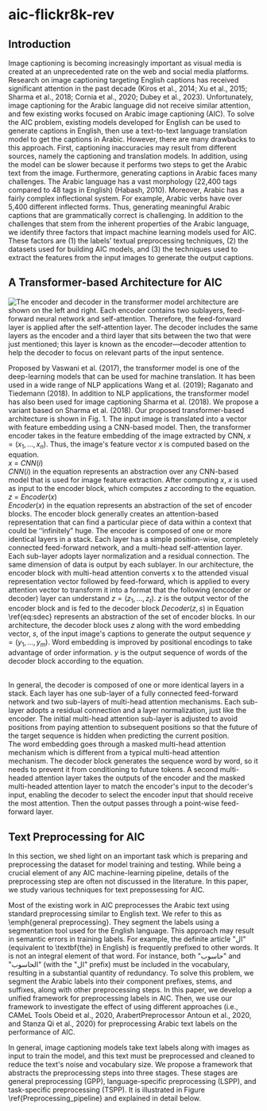 # aic-flickr8k-rev
## Introduction
Image captioning is becoming increasingly important as visual media is created at an unprecedented rate on the web and social media platforms. Research on image captioning targeting English captions has received significant attention in the past decade (Kiros et al., 2014; Xu et al., 2015; Sharma et al., 2018; Cornia et al., 2020; Dubey et al., 2023). Unfortunately, image captioning for the Arabic language did not receive similar attention, and few existing works focused on Arabic image captioning (AIC). To solve the AIC problem, existing models developed for English can be used to generate captions in English, then use a text-to-text language translation model to get the captions in Arabic. However, there are many drawbacks to this approach. First, captioning inaccuracies may result from different sources, namely the captioning and translation models. In addition, using the model can be slower because it performs two steps to get the Arabic text from the image. Furthermore, generating captions in Arabic faces many challenges. The Arabic language has a vast morphology (22,400 tags compared to 48 tags in English) (Habash, 2010). Moreover, Arabic has a fairly complex inflectional system. For example, Arabic verbs have over 5,400 different inflected forms. Thus, generating meaningful Arabic captions that are grammatically correct is challenging. In addition to the challenges that stem from the inherent properties of the Arabic language, we identify three factors that impact machine learning models used for AIC. These factors are (1) the labels’ textual preprocessing techniques, (2) the datasets used for building AIC models, and (3) the techniques used to extract the features from the input images to generate the output captions.

## A Transformer-based Architecture for AIC
![The encoder and decoder in the transformer model architecture are shown on the left and right. Each encoder contains two sublayers, feed-forward neural network and self-attention. Therefore, the feed-forward layer is applied after the self-attention layer. The decoder includes the same layers as the encoder and a third layer that sits between the two that were just mentioned; this layer is known as the encoder—decoder attention to help the decoder to focus on relevant parts of the input sentence.](https://me-qr.com/ar/data/image-pack/82425073)

Proposed by Vaswani et al. (2017), the transformer model is one of the deep-learning models that can be used for machine translation. It has been used in a wide range of NLP applications Wang et al. (2019); Raganato and Tiedemann (2018). In addition to NLP applications, the transformer model has also been used for image captioning Sharma et al. (2018). We propose a variant based on Sharma et al. (2018).
Our proposed transformer-based architecture is shown in Fig. 1. The input image is translated into a vector with feature embedding using a CNN-based model. Then, the transformer encoder takes in the feature embedding of the image extracted by CNN, $x = (x_1,..., x_n)$. Thus, the image's feature vector $x$ is computed based on the equation.
\
   $x$ = $CNN(i)$
\
$CNN(i)$ in the equation represents an abstraction over any CNN-based model that is used for image feature extraction. 
After computing $x$, $x$ is used as input to the encoder block, which computes $z$ according to the equation.
$z$ = $Encoder(x)$
\
$Encoder(x)$ in the equation represents an abstraction of the set of encoder blocks. The encoder block generally creates an attention-based representation that can find a particular piece of data within a context that could be ‘‘infinitely” huge. The encoder is composed of one or more identical layers in a stack. Each layer has a simple position-wise, completely connected feed-forward network, and a multi-head self-attention layer. Each sub-layer adopts layer normalization and a residual connection. The same dimension of data is output by each sublayer. In our architecture, the encoder block with multi-head attention converts x to the attended visual representation vector followed by feed-forward, which is applied to every attention vector to transform it into a format that the following (encoder or decoder) layer can understand $z = (z_1, ..., z_t)$. $z$ is the output vector of the encoder block and is fed to the decoder block
$Decoder(z,s)$ in Equation \ref{eq:sdec} represents an abstraction of the set of encoder blocks. In our architecture, the decoder block uses $z$ along with the word embedding vector, $s$, of the input image's captions to generate the output sequence $y = (y_1,..., y_m)$. Word embedding is improved by positional encodings to take advantage of order information. $y$ is the output sequence of words of the decoder block according to the equation.

\
In general, the decoder is composed of one or more identical layers in a stack. Each layer has one sub-layer of a fully connected feed-forward network and two sub-layers of multi-head attention mechanisms. Each sub-layer adopts a residual connection and a layer normalization, just like the encoder. The initial multi-head attention sub-layer is adjusted to avoid positions from paying attention to subsequent positions so that the future of the target sequence is hidden when predicting the current position.
\
The word embedding goes through a masked multi-head attention mechanism which is different from a typical multi-head attention mechanism. The decoder block generates the sequence word by word, so it needs to prevent it from conditioning to future tokens. A second multi-headed attention layer takes the outputs of the encoder and the masked multi-headed attention layer to match the encoder's input to the decoder's input, enabling the decoder to select the encoder input that should receive the most attention. Then the output passes through a point-wise feed-forward layer.

## Text Preprocessing for AIC
In this section, we shed light on an important task which is preparing and preprocessing the dataset for model training and testing. While being a crucial element of any AIC machine-learning pipeline, details of the preprocessing step are often not discussed in the literature. In this paper, we study various techniques for text prepossessing for AIC.   

Most of the existing work in AIC preprocesses the Arabic text using standard preprocessing similar to English text. We refer to this as \emph{general preprocessing}. They segment the labels using a segmentation tool used for the English language. This approach may result in semantic errors in training labels. For example, the definite article "ال" (equivalent to \textbf{the} in English) is frequently prefixed to other words. It is not an integral element of that word. For instance, both "حاسوب" and "الحاسوب" (with the "ال" prefix) must be included in the vocabulary, resulting in a substantial quantity of redundancy. To solve this problem, we segment the Arabic labels into their component prefixes, stems, and suffixes, along with other preprocessing steps. In this paper, we develop a unified framework for preprocessing labels in AIC. Then, we use our framework to investigate the effect of using different approaches (i.e., CAMeL Tools Obeid et al., 2020, ArabertPreprocessor Antoun et al., 2020, and Stanza Qi et al., 2020) for preprocessing Arabic text labels on the performance of AIC.

In general, image captioning models take text labels along with images as input to train the model, and this text must be preprocessed and cleaned to reduce the text's noise and vocabulary size. We propose a framework that abstracts the preprocessing steps into three stages. These stages are general preprocessing (GPP), language-specific preprocessing (LSPP), and task-specific preprocessing (TSPP). It is illustrated in Figure \ref{Preprocessing_pipeline} and explained in detail below.

